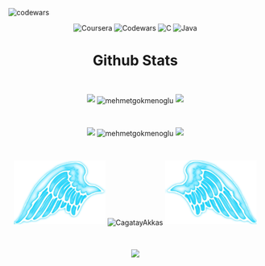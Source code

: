 ![codewars](https://www.codewars.com/users/mehmetgokmenoglu/badges/large)

<div align="center">

![Coursera](https://img.shields.io/badge/Coursera-%230056D2.svg?style=for-the-badge&logo=Coursera&logoColor=white)
![Codewars](https://img.shields.io/badge/Codewars-B1361E?style=for-the-badge&logo=codewars&logoColor=grey)
![C](https://img.shields.io/badge/c-%2300599C.svg?style=for-the-badge&logo=c&logoColor=white)
![Java](https://img.shields.io/badge/java-%23ED8B00.svg?style=for-the-badge&logo=openjdk&logoColor=white)

# Github Stats

 <br />
 
  <p align="center">
  <a>
    <img heigth="160" width="182" src="https://github.com/mehmetgokmenoglu/mehmetgokmenoglu/blob/main/img/Bird%20Wing%20Left.png">
      <img align="center" src="https://github-readme-stats.vercel.app/api?username=mehmetgokmenoglu&theme=material-palenight&hide_border=false&include_all_commits=false&count_private=false" alt="mehmetgokmenoglu" />
    <img heigth="160" width="182" src="https://github.com/mehmetgokmenoglu/mehmetgokmenoglu/blob/main/img/Bird%20Wing%20Right.png">
  </a>
</p>

  
<br />


 
 <p align="center">
  <a>
    <img heigth="160" width="182" src="https://github.com/mehmetgokmenoglu/mehmetgokmenoglu/blob/main/img/Bird%20Wing%20Left.png">
    <img align="center" src="https://github-readme-streak-stats.herokuapp.com/?user=mehmetgokmenoglu&theme=material-palenight&hide_border=false" alt="mehmetgokmenoglu" width="55%" />
    <img heigth="160" width="182" src="https://github.com/mehmetgokmenoglu/mehmetgokmenoglu/blob/main/img/Bird%20Wing%20Right.png">
  </a>
</p>
 

 
 <br />
 
  
  
  <p align="center">
  <a>
    <img heigth="160" width="182" src="https://github.com/CagatayAkkas/CagatayAkkas/blob/main/img/Bird%20Wing%20Bottom%20Left.png">
    <img align="center" src="https://github-readme-stats.vercel.app/api/top-langs/?username=CagatayAkkas&theme=material-palenight&hide_border=false&include_all_commits=false&count_private=false&layout=compact" alt="CagatayAkkas" />
    <img heigth="160" width="182" src="https://github.com/CagatayAkkas/CagatayAkkas/blob/main/img/Bird%20Wing%20Bottom%20Right.png">
  </a>
</p>
 
  
  
 <!--
 [![Top Langs](https://github-readme-stats.vercel.app/api/top-langs/?username=mehmetgokmenoglu&layout=compact&langs_count=25&title_color=0000ee&text_color=ffffff&bg_color=000000&hide_border=true)](https://github.com/mehmetgokmenoglu/github-readme-stats)
-->


<br />

![](https://github-profile-trophy.vercel.app/?username=mehmetgokmenoglu&theme=dracula&no-frame=false&no-bg=false&margin-w=4)


<br />


<br />


<!--
</details>
-->

<!--
<details>
   <summary>:zap: Languages and Tools</summary>
 -->
